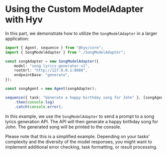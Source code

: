 # Using the Custom ModelAdapter with Hyv

In this part, we demonstrate how to utilize the `SongModelAdapter` in a larger application:

```typescript
import { Agent, sequence } from "@hyv/core";
import { SongModelAdapter } from "./SongModelAdapter";

const songAdapter = new SongModelAdapter({
    model: "song-lyrics-generator-v1",
    rootUrl: "http://127.0.0.1:8080",
    endpointBase: "generate",
});

const songAgent = new Agent(songAdapter);

sequence({ task: "Generate a happy birthday song for John" }, [songAgent])
    .then(console.log)
    .catch(console.error);
```

In this example, we use the `SongModelAdapter` to send a prompt to a song lyrics generation API. The
API will then generate a happy birthday song for John. The generated song will be printed to the
console.

Please note that this is a simplified example. Depending on your tasks' complexity and the diversity
of the model responses, you might want to implement additional error checking, task formatting, or
result processing.
